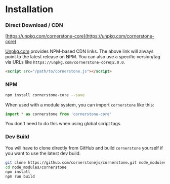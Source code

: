 # Installation

### Direct Download / CDN
[https://unpkg.com/cornerstone-core](https://unpkg.com/cornerstone-core)

<!--email_off-->
[Unpkg.com](https://unpkg.com) provides NPM-based CDN links. The above link will always point to the latest release on NPM. You can also use a specific version/tag via URLs like `https://unpkg.com/cornerstone-core@2.0.0`.
<!--/email_off-->

``` html
<script src="/path/to/cornerstone.js"></script>
```

### NPM

``` bash
npm install cornerstone-core --save
```

When used with a module system, you can import `cornerstone` like this:

``` js
import * as cornerstone from 'cornerstone-core'
```

You don't need to do this when using global script tags.

### Dev Build

You will have to clone directly from GitHub and build `cornerstone` yourself if you want to use the latest dev build.

``` bash
git clone https://github.com/cornerstonejs/cornerstone.git node_modules/cornerstone
cd node_modules/cornerstone
npm install
npm run build
```
